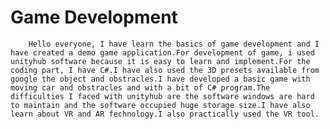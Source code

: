 
# Game Development 

        Hello everyone, I have learn the basics of game development and I have created a demo game application.For development of game, i used unityhub software because it is easy to learn and implement.For the coding part, I have C#.I have also used the 3D presets available from google the object and obstracles.I have developed a basic game with moving car and obstracles and with a bit of C# program.The difficulties I faced with unityhub are the software windows are hard to maintain and the software occupied huge storage size.I have also learn about VR and AR fechnology.I also practically used the VR tool.
